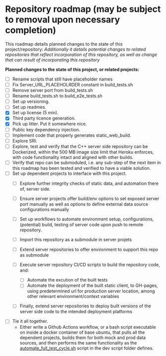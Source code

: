 # Repository roadmap (may be subject to removal upon necessary completion)

This roadmap details planned changes to the state of this project/repository:
*Additionally it details potential changes to related repositories that reflect incorporation of this repository, as well as change that can result of incorporating this repository*

**Planned changes to the state of this project, or related projects:**
- [ ] Rename scripts that still have placeholder names
- [ ] Fix Server_URL_PLACEHOLRDER constant in build_tests.sh
- [ ] Remove server port from build_tests.sh
- [ ] Rename build_tests.sh to build_e2e_tests.sh
- [ ] Set up versioning.
- [ ] Set up readmes.
- [X] Set up license (5 min).
- [X] Third party licence generation.
- [X] Pick up litter. Put it somewhere nice.
- [ ] Public key dependency injection.
- [ ] Implement code that properly generates static_web_build.
- [ ] Explore SRI.
- [ ] Explore, test and verify that the C++ server side repository can be Dockerized, within the 500 MB image size limit that Heroku enforces, with code functionality intact and aligned with other builds.
- [ ] Verify that repo can be submoduled, i.e. any sub-step of the next item in this roadmap has been tested and verified to have a viable solution.
- [ ] Set up dependent projects to interface with this project.
    - [ ] Explore further integrity checks of static data, and automation there of, server side.
    - [ ] Ensure server projects offer build/env options to set exposed server port manually as well as options to define external data source configurations manually
    - [ ] Set up workflows to automate environment setup, configurations, (potential) build, testing of server code upon push to remote repository.
    - [ ] Import this repository as a submodule in server projets
    - [ ] Extend server repositories to offer environment to support this repo as submodule
    - [ ] Execute server repository CI/CD scripts to build the repository code, and:
        - [ ] Automate the excution of the built tests
        - [ ] Automate the deployment of the built static client, to GH-pages, using predetermined url for production server location, among other relevant environment/context variables
    - [ ] Finally, extend server repositories to deploy built versions of the server side code to the intended deployment platforms


- [ ] Tie it all together. 
    - Either write a Github Actions workflow, or a bash script executable on inside a docker container of base ubuntu, that pulls all the dependent projects, builds them for both mock and prod data sources, and then performs the same functionality as the [automate_full_test_cycle.sh](dev_scripts/automate_full_test_cycle.sh) script in the dev script folder defines.